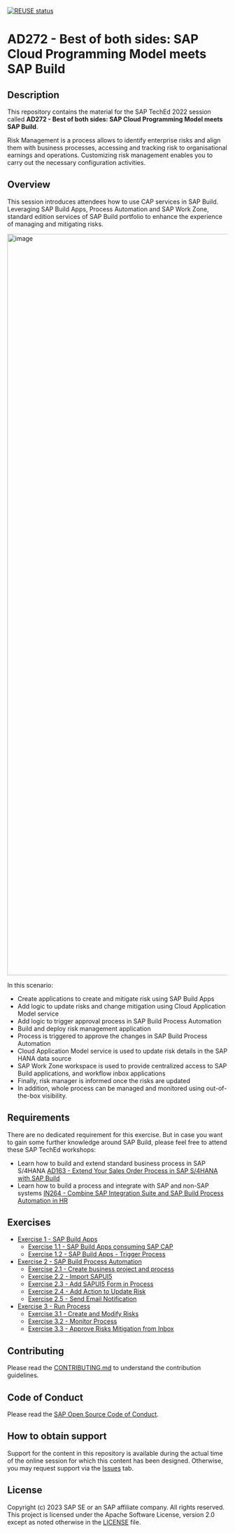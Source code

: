 [![REUSE status](https://api.reuse.software/badge/github.com/SAP-samples/teched2023-AD272)](https://api.reuse.software/info/github.com/SAP-samples/teched2023-AD272)

# AD272 - Best of both sides: SAP Cloud Programming Model meets SAP Build

## Description

This repository contains the material for the SAP TechEd 2022 session called **AD272 - Best of both sides: SAP Cloud Programming Model meets SAP Build**. 

Risk Management is a process allows to identify enterprise risks and align them with business processes, accessing and tracking risk to organisational earnings and operations. Customizing risk management enables you to carry out the necessary configuration activities. 

## Overview

This session introduces attendees how to use CAP services in SAP Build. Leveraging SAP Build Apps, Process Automation and SAP Work Zone, standard edition services of SAP Build portfolio to enhance the experience of managing and mitigating risks.

<img width="1690" alt="image" src="https://github.com/SAP-samples/teched2023-AD272/assets/34297037/236409b5-5b19-4864-be86-94eff978f951">

In this scenario: <br>
- Create applications to create and mitigate risk using SAP Build Apps
- Add logic to update risks and change mitigation using Cloud Application Model service
- Add logic to trigger approval process in SAP Build Process Automation
- Build and deploy risk management application
- Process is triggered to approve the changes in SAP Build Process Automation
- Cloud Application Model service is used to update risk details in the SAP HANA data source
- SAP Work Zone workspace is used to provide centralized access to SAP Build applications, and workflow inbox applications
- Finally, risk manager is informed once the risks are updated
- In addition, whole process can be managed and monitored using out-of-the-box visibility.


## Requirements

There are no dedicated requirement for this exercise. But in case you want to gain some further knowledge around SAP Build, please feel free to attend these SAP TechEd workshops:
- Learn how to build and extend standard business process in SAP S/4HANA [AD163 - Extend Your Sales Order Process in SAP S/4HANA with SAP Build](https://github.com/SAP-samples/teched2023-AD163)
- Learn how to build a process and integrate with SAP and non-SAP systems [IN264 - Combine SAP Integration Suite and SAP Build Process Automation in HR](https://github.com/SAP-samples/teched2023-IN264)

## Exercises

- [Exercise 1 - SAP Build Apps](exercises/ex1/)
    - [Exercise 1.1 - SAP Build Apps consuming SAP CAP](exercises/ex1#exercise-11-sub-exercise-1-description)
    - [Exercise 1.2 - SAP Build Apps - Trigger Process](exercises/ex1#exercise-12-sub-exercise-2-description)
- [Exercise 2 - SAP Build Process Automation](exercises/ex2/)
    - [Exercise 2.1 - Create business project and process](exercises/ex2#exercise-21-sub-exercise-1-description)
    - [Exercise 2.2 - Import SAPUI5](exercises/ex2#exercise-22-sub-exercise-2-description)
    - [Exercise 2.3 - Add SAPUI5 Form in Process](exercises/ex2#exercise-22-sub-exercise-2-description)
    - [Exercise 2.4 - Add Action to Update Risk](exercises/ex2#exercise-22-sub-exercise-2-description)
    - [Exercise 2.5 - Send Email Notification](exercises/ex2#exercise-22-sub-exercise-2-description)
- [Exercise 3 - Run Process](exercises/ex3/)
    - [Exercise 3.1 - Create and Modify Risks](exercises/ex3#exercise-31-sub-exercise-1-description)
    - [Exercise 3.2 - Monitor Process](exercises/ex3#exercise-32-sub-exercise-2-description)
    - [Exercise 3.3 - Approve Risks Mitigation from Inbox](exercises/ex3#exercise-33-sub-exercise-3-description)

  
## Contributing
Please read the [CONTRIBUTING.md](./CONTRIBUTING.md) to understand the contribution guidelines.

## Code of Conduct
Please read the [SAP Open Source Code of Conduct](https://github.com/SAP-samples/.github/blob/main/CODE_OF_CONDUCT.md).

## How to obtain support

Support for the content in this repository is available during the actual time of the online session for which this content has been designed. Otherwise, you may request support via the [Issues](../../issues) tab.

## License
Copyright (c) 2023 SAP SE or an SAP affiliate company. All rights reserved. This project is licensed under the Apache Software License, version 2.0 except as noted otherwise in the [LICENSE](LICENSES/Apache-2.0.txt) file.
